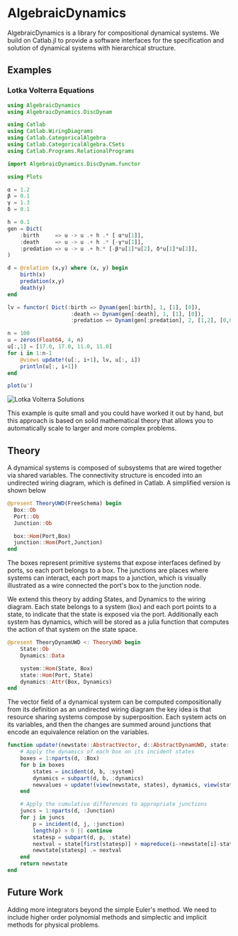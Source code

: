 # AlgebraicDynamics

AlgebraicDynamics is a library for compositional dynamical systems. We build on
Catlab.jl to provide a software interfaces for the specification and solution of
dynamical systems with hierarchical structure.

## Examples

### Lotka Volterra Equations

```julia
using AlgebraicDynamics
using AlgebraicDynamics.DiscDynam

using Catlab
using Catlab.WiringDiagrams
using Catlab.CategoricalAlgebra
using Catlab.CategoricalAlgebra.CSets
using Catlab.Programs.RelationalPrograms

import AlgebraicDynamics.DiscDynam.functor

using Plots

α = 1.2
β = 0.1
γ = 1.3
δ = 0.1

h = 0.1
gen = Dict(
    :birth     => u -> u .+ h .* [ α*u[1]],
    :death     => u -> u .+ h .* [-γ*u[1]],
    :predation => u -> u .+ h.* [-β*u[1]*u[2], δ*u[1]*u[2]],
)

d = @relation (x,y) where (x, y) begin
    birth(x)
    predation(x,y)
    death(y)
end

lv = functor( Dict(:birth => Dynam(gen[:birth], 1, [1], [0]),
                    :death => Dynam(gen[:death], 1, [1], [0]),
                    :predation => Dynam(gen[:predation], 2, [1,2], [0,0])))(d)

n = 100
u = zeros(Float64, 4, n)
u[:,1] = [17.0, 17.0, 11.0, 11.0]
for i in 1:n-1
    @views update!(u[:, i+1], lv, u[:, i])
    println(u[:, i+1])
end

plot(u')
```

![Lotka Volterra Solutions](/doc/img/lvsol.png)


This example is quite small and you could have worked it out by hand, but
this approach is based on solid mathematical theory that allows you to automatically
scale to larger and more complex problems.

## Theory

A dynamical systems is composed of subsystems that are wired together via shared variables. 
The connectivity structure is encoded into an undirected wiring diagram, which is defined in Catlab.
A simplified version is shown below

```julia
@present TheoryUWD(FreeSchema) begin
  Box::Ob
  Port::Ob
  Junction::Ob

  box::Hom(Port,Box)
  junction::Hom(Port,Junction)
end
```

The boxes represent primitive systems that expose interfaces defined by ports, so each port belongs to a box.
The junctions are places where systems can interact, each port maps to a junction, which is visually illustrated
as a wire connected the port's box to the junction node.

We extend this theory by adding States, and Dynamics to the wiring diagram. Each state belongs to a system (`Box`) and each
port points to a state, to indicate that the state is exposed via the port. Additionally each system has dynamics, which will be 
stored as a julia function that computes the action of that system on the state space.

```julia
@present TheoryDynamUWD <: TheoryUWD begin
    State::Ob
    Dynamics::Data

    system::Hom(State, Box)
    state::Hom(Port, State)
    dynamics::Attr(Box, Dynamics)
end
```

The vector field of a dynamical system can be computed compositionally from its definition as an undirected wiring diagram
the key idea is that resource sharing systems compose by superposition. Each system acts on its variables, and then the changes 
are summed around junctions that encode an equivalence relation on the variables.

```julia
function update!(newstate::AbstractVector, d::AbstractDynamUWD, state::AbstractVector, params...)
    # Apply the dynamics of each box on its incident states
    boxes = 1:nparts(d, :Box)
    for b in boxes
        states = incident(d, b, :system)
        dynamics = subpart(d, b, :dynamics)
        newvalues = update!(view(newstate, states), dynamics, view(state, states), params...)
    end

    # Apply the cumulative differences to appropriate junctions
    juncs = 1:nparts(d, :Junction)
    for j in juncs
        p = incident(d, j, :junction)
        length(p) > 0 || continue
        statesp = subpart(d, p, :state)
        nextval = state[first(statesp)] + mapreduce(i->newstate[i]-state[i], +, statesp, init=0)
        newstate[statesp] .= nextval
    end
    return newstate
end
```

## Future Work

Adding more integrators beyond the simple Euler's method. We need to include higher order polynomial methods and simplectic and implicit methods for physical problems. 